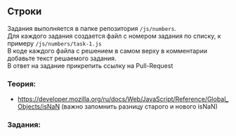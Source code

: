 ## Строки

Задания выполняется в папке репозитория `/js/numbers`.  
Для каждого задания создается файл с номером задания по списку, к примеру `/js/numbers/task-1.js`  
В коде каждого файла с решением в самом верху в комментарии добавьте текст решаемого задания.  
В ответ на задание прикрепить ссылку на Pull-Request

### Теория:
* https://developer.mozilla.org/ru/docs/Web/JavaScript/Reference/Global_Objects/isNaN (важно запомнить разницу старого и нового isNaN)

### Задания:
